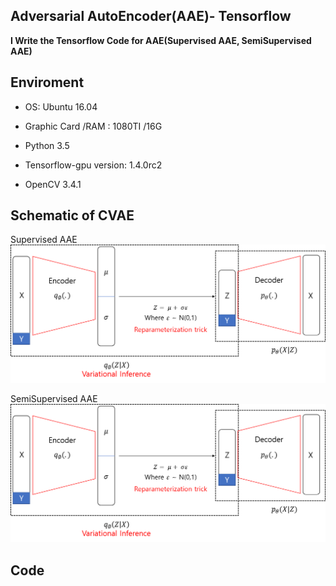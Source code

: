 ## Adversarial AutoEncoder(AAE)- Tensorflow

**I Write the Tensorflow Code for AAE(Supervised AAE, SemiSupervised AAE)**

## Enviroment
- OS: Ubuntu 16.04

- Graphic Card /RAM : 1080TI /16G

- Python 3.5

- Tensorflow-gpu version:  1.4.0rc2 

- OpenCV 3.4.1

## Schematic of CVAE

Supervised AAE
![사진1](https://github.com/MINGUKKANG/CVAE/blob/master/images/CVAE.png)

SemiSupervised AAE
![사진1](https://github.com/MINGUKKANG/CVAE/blob/master/images/CVAE.png)

## Code

